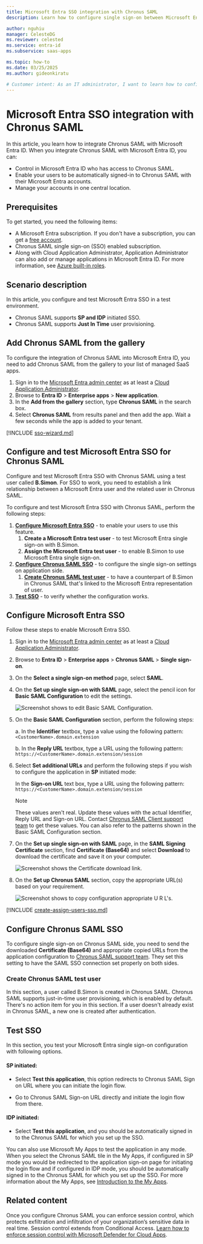 ```yaml
---
title: Microsoft Entra SSO integration with Chronus SAML
description: Learn how to configure single sign-on between Microsoft Entra ID and Chronus SAML.

author: nguhiu
manager: CelesteDG
ms.reviewer: celested
ms.service: entra-id
ms.subservice: saas-apps

ms.topic: how-to
ms.date: 03/25/2025
ms.author: gideonkiratu

# Customer intent: As an IT administrator, I want to learn how to configure single sign-on between Microsoft Entra ID and Chronus SAML so that I can control who has access to Chronus SAML, enable automatic sign-in with Microsoft Entra accounts, and manage my accounts in one central location.
---
```


# Microsoft Entra SSO integration with Chronus SAML

In this article,  you learn how to integrate Chronus SAML with Microsoft Entra ID. When you integrate Chronus SAML with Microsoft Entra ID, you can:

* Control in Microsoft Entra ID who has access to Chronus SAML.
* Enable your users to be automatically signed-in to Chronus SAML with their Microsoft Entra accounts.
* Manage your accounts in one central location.

## Prerequisites

To get started, you need the following items:

* A Microsoft Entra subscription. If you don't have a subscription, you can get a [free account](https://azure.microsoft.com/free/).
* Chronus SAML single sign-on (SSO) enabled subscription.
* Along with Cloud Application Administrator, Application Administrator can also add or manage applications in Microsoft Entra ID.
For more information, see [Azure built-in roles](~/identity/role-based-access-control/permissions-reference.md).

## Scenario description

In this article,  you configure and test Microsoft Entra SSO in a test environment.

* Chronus SAML supports **SP and IDP** initiated SSO.
* Chronus SAML supports **Just In Time** user provisioning.

## Add Chronus SAML from the gallery

To configure the integration of Chronus SAML into Microsoft Entra ID, you need to add Chronus SAML from the gallery to your list of managed SaaS apps.

1. Sign in to the [Microsoft Entra admin center](https://entra.microsoft.com) as at least a [Cloud Application Administrator](~/identity/role-based-access-control/permissions-reference.md#cloud-application-administrator).
1. Browse to **Entra ID** > **Enterprise apps** > **New application**.
1. In the **Add from the gallery** section, type **Chronus SAML** in the search box.
1. Select **Chronus SAML** from results panel and then add the app. Wait a few seconds while the app is added to your tenant.

 [!INCLUDE [sso-wizard.md](~/identity/saas-apps/includes/sso-wizard.md)]

<a name='configure-and-test-azure-ad-sso-for-chronus-saml'></a>

## Configure and test Microsoft Entra SSO for Chronus SAML

Configure and test Microsoft Entra SSO with Chronus SAML using a test user called **B.Simon**. For SSO to work, you need to establish a link relationship between a Microsoft Entra user and the related user in Chronus SAML.

To configure and test Microsoft Entra SSO with Chronus SAML, perform the following steps:

1. **[Configure Microsoft Entra SSO](#configure-azure-ad-sso)** - to enable your users to use this feature.
    1. **Create a Microsoft Entra test user** - to test Microsoft Entra single sign-on with B.Simon.
    1. **Assign the Microsoft Entra test user** - to enable B.Simon to use Microsoft Entra single sign-on.
1. **[Configure Chronus SAML SSO](#configure-chronus-saml-sso)** - to configure the single sign-on settings on application side.
    1. **[Create Chronus SAML test user](#create-chronus-saml-test-user)** - to have a counterpart of B.Simon in Chronus SAML that's linked to the Microsoft Entra representation of user.
1. **[Test SSO](#test-sso)** - to verify whether the configuration works.

<a name='configure-azure-ad-sso'></a>

## Configure Microsoft Entra SSO

Follow these steps to enable Microsoft Entra SSO.

1. Sign in to the [Microsoft Entra admin center](https://entra.microsoft.com) as at least a [Cloud Application Administrator](~/identity/role-based-access-control/permissions-reference.md#cloud-application-administrator).
1. Browse to **Entra ID** > **Enterprise apps** > **Chronus SAML** > **Single sign-on**.
1. On the **Select a single sign-on method** page, select **SAML**.
1. On the **Set up single sign-on with SAML** page, select the pencil icon for **Basic SAML Configuration** to edit the settings.

   ![Screenshot shows to edit Basic SAML Configuration.](common/edit-urls.png "Basic Configuration")

1. On the **Basic SAML Configuration** section, perform the following steps:

    a. In the **Identifier** textbox, type a value using the following pattern:
    `<CustomerName>.domain.extension`

    b. In the **Reply URL** textbox, type a URL using the following pattern:
    `https://<CustomerName>.domain.extension/session`

1. Select **Set additional URLs** and perform the following steps if you wish to configure the application in **SP** initiated mode:
    
    In the **Sign-on URL** text box, type a URL using the following pattern:
    `https://<CustomerName>.domain.extension/session`

    > [!NOTE]
    > These values aren't real. Update these values with the actual Identifier, Reply URL and Sign-on URL. Contact [Chronus SAML Client support team](mailto:support@chronus.com) to get these values. You can also refer to the patterns shown in the Basic SAML Configuration section.

1. On the **Set up single sign-on with SAML** page, in the **SAML Signing Certificate** section,  find **Certificate (Base64)** and select **Download** to download the certificate and save it on your computer.

    ![Screenshot shows the Certificate download link.](common/certificatebase64.png "Certificate")

1. On the **Set up Chronus SAML** section, copy the appropriate URL(s) based on your requirement.

    ![Screenshot shows to copy configuration appropriate U R L's.](common/copy-configuration-urls.png "Attributes")

<a name='create-an-azure-ad-test-user'></a>

[!INCLUDE [create-assign-users-sso.md](~/identity/saas-apps/includes/create-assign-users-sso.md)]

## Configure Chronus SAML SSO

To configure single sign-on on Chronus SAML side, you need to send the downloaded **Certificate (Base64)** and appropriate copied URLs from the application configuration to [Chronus SAML support team](mailto:support@chronus.com). They set this setting to have the SAML SSO connection set properly on both sides.

### Create Chronus SAML test user

In this section, a user called B.Simon is created in Chronus SAML. Chronus SAML supports just-in-time user provisioning, which is enabled by default. There's no action item for you in this section. If a user doesn't already exist in Chronus SAML, a new one is created after authentication.

## Test SSO

In this section, you test your Microsoft Entra single sign-on configuration with following options. 

#### SP initiated:

* Select **Test this application**, this option redirects to Chronus SAML Sign on URL where you can initiate the login flow.  

* Go to Chronus SAML Sign-on URL directly and initiate the login flow from there.

#### IDP initiated:

* Select **Test this application**, and you should be automatically signed in to the Chronus SAML for which you set up the SSO. 

You can also use Microsoft My Apps to test the application in any mode. When you select the Chronus SAML tile in the My Apps, if configured in SP mode you would be redirected to the application sign-on page for initiating the login flow and if configured in IDP mode, you should be automatically signed in to the Chronus SAML for which you set up the SSO. For more information about the My Apps, see [Introduction to the My Apps](https://support.microsoft.com/account-billing/sign-in-and-start-apps-from-the-my-apps-portal-2f3b1bae-0e5a-4a86-a33e-876fbd2a4510).

## Related content

Once you configure Chronus SAML you can enforce session control, which protects exfiltration and infiltration of your organization’s sensitive data in real time. Session control extends from Conditional Access. [Learn how to enforce session control with Microsoft Defender for Cloud Apps](/cloud-app-security/proxy-deployment-aad).
